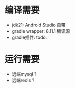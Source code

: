 # 编译需要

- jdk21: Android Studio 自带
- gradle wrapper: 8.11.1 腾讯源
- gradle插件: todo:

# 运行需要

- 远端mysql ?
- 远端redis ?